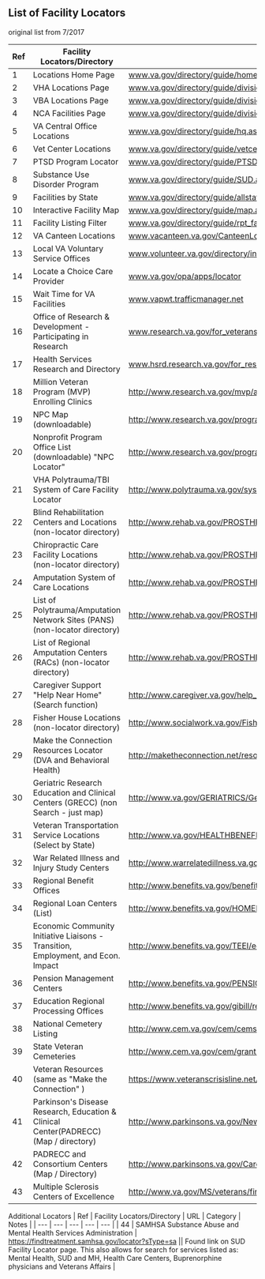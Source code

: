 ## List of Facility Locators
original list from 7/2017


| Ref | Facility Locators/Directory | URL | Category | Notes |
| --- | --- | --- | --- | --- |
| 1 |	Locations Home Page | www.va.gov/directory/guide/home.asp |||
| 2 |	VHA Locations Page | www.va.gov/directory/guide/division.asp?dnum=1 |||
| 3	| VBA Locations Page | www.va.gov/directory/guide/division.asp?dnum=3 |||
| 4	| NCA Facilities Page	| www.va.gov/directory/guide/division.asp?dnum=4 |||
| 5 |	VA Central Office Locations	| www.va.gov/directory/guide/hq.asp |||
| 6	| Vet Center Locations | www.va.gov/directory/guide/vetcenter.asp |||
| 7 |	PTSD Program Locator	| www.va.gov/directory/guide/PTSD.asp |||
| 8	| Substance Use Disorder Program | www.va.gov/directory/guide/SUD.asp |||
| 9	| Facilities by State |	www.va.gov/directory/guide/allstate.asp |||
| 10 | Interactive Facility Map |	www.va.gov/directory/guide/map.asp |||
| 11 | Facility Listing Filter |	www.va.gov/directory/guide/rpt_fac_list.cfm |||
| 12 | VA Canteen Locations |	www.vacanteen.va.gov/CanteenLocations.php |||
| 13 | Local VA Voluntary Service Offices |	www.volunteer.va.gov/directory/index.asp |||
| 14 | Locate a Choice Care Provider | www.va.gov/opa/apps/locator |||
| 15 | Wait Time for VA Facilities | www.vapwt.trafficmanager.net |||
| 16 | Office of Research & Development - Participating in Research | www.research.va.gov/for_veterans/volunteering-faq.cfm |||
| 17 | Health Services Research and Directory | www.hsrd.research.va.gov/for_researchers/directory/ |||
| 18 | Million Veteran Program (MVP) Enrolling Clinics | http://www.research.va.gov/mvp/all-clinics.cfm |||
| 19 | NPC Map (downloadable)	| http://www.research.va.gov/programs/nppo/npc-map.pptx |||
| 20 | Nonprofit Program Office List (downloadable) "NPC Locator"	| http://www.research.va.gov/programs/nppo/docs/npc-list.doc |||
| 21 | VHA Polytrauma/TBI System of Care Facility Locator | http://www.polytrauma.va.gov/system-of-care/care-facilities/index.asp |||
| 22 | Blind Rehabilitation Centers and Locations (non-locator directory) |	http://www.rehab.va.gov/PROSTHETICS/blindrehab/locations.asp |||
| 23 | Chiropractic Care Facility Locations (non-locator directory)| http://www.rehab.va.gov/PROSTHETICS/chiro/locations.asp |||
| 24 | Amputation System of Care Locations | http://www.rehab.va.gov/PROSTHETICS/asoc/ASoC_Locations.asp |||
| 25 | List of Polytrauma/Amputation Network Sites (PANS) (non-locator directory) |	http://www.rehab.va.gov/PROSTHETICS/asoc/Polytrauma_Amputation_Network_Sites_PANS.asp |||
| 26 | List of Regional Amputation Centers (RACs) (non-locator directory) |	http://www.rehab.va.gov/PROSTHETICS/asoc/Regional_Amputation_Centers.asp |||
| 27 | Caregiver Support "Help Near Home"  (Search function)| http://www.caregiver.va.gov/help_landing.asp |||
| 28 | Fisher House Locations (non-locator directory)	| http://www.socialwork.va.gov/Fisher_House_Locations.asp |||
| 29 | Make the Connection Resources Locator (DVA and Behavioral Health) | http://maketheconnection.net/resources |||
| 30 | Geriatric Research Education and Clinical Centers (GRECC) (non Search - just map) | http://www.va.gov/GERIATRICS/Geriatric_Research_Education_and_Clinical_Centers.asp |||
| 31 | Veteran Transportation Service Locations (Select by State)	| http://www.va.gov/HEALTHBENEFITS/vtp/map.asp |||
| 32	| War Related Illness and Injury Study Centers	| http://www.warrelatedillness.va.gov/WARRELATEDILLNESS/contact.asp |||
| 33	| Regional Benefit Offices	| http://www.benefits.va.gov/benefits/offices.asp |||
| 34	| Regional Loan Centers (List)	| http://www.benefits.va.gov/HOMELOANS/contact_rlc_info.asp |||
| 35	| Economic Community Initiative Liaisons - Transition, Employment, and Econ. Impact	| http://www.benefits.va.gov/TEEI/economic-liaisons.asp |||
| 36	| Pension Management Centers |	http://www.benefits.va.gov/PENSION/resources-contact.asp |||
| 37	| Education Regional Processing Offices | http://www.benefits.va.gov/gibill/regional_processing.asp |||
| 38	| National Cemetery Listing |	http://www.cem.va.gov/cem/cems/listcem.asp |||
| 39	| State Veteran Cemeteries |	http://www.cem.va.gov/cem/grants/veterans_cemeteries.asp |||
| 40 | Veteran Resources (same as "Make the Connection" ) |	https://www.veteranscrisisline.net/GetHelp/ResourceLocator.aspx |||
| 41	| Parkinson's Disease Research, Education & Clinical Center(PADRECC) (Map / directory) |	http://www.parkinsons.va.gov/New_Front_Page.asp |||
| 42	| PADRECC and Consortium Centers (Map / Directory) |	http://www.parkinsons.va.gov/Care.asp |||
| 43	| Multiple Sclerosis Centers of Excellence | http://www.va.gov/MS/veterans/find_a_clinic/index.asp |||

Additional Locators
| Ref | Facility Locators/Directory | URL | Category | Notes |
| --- | --- | --- | --- | --- |
| 44 | SAMHSA Substance Abuse and Mental Health Services Administration | https://findtreatment.samhsa.gov/locator?sType=sa || Found link on SUD Facility Locator page. This also allows for search for services listed as: Mental Health, SUD and MH, Health Care Centers, Buprenorphine physicians and Veterans Affairs |
